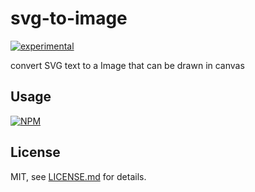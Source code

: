 # svg-to-image

[![experimental](http://badges.github.io/stability-badges/dist/experimental.svg)](http://github.com/badges/stability-badges)

convert SVG text to a Image that can be drawn in canvas

## Usage

[![NPM](https://nodei.co/npm/svg-to-image.png)](https://www.npmjs.com/package/svg-to-image)

## License

MIT, see [LICENSE.md](http://github.com/Jam3/svg-to-image/blob/master/LICENSE.md) for details.
